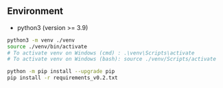 
## Environment
- python3 (version >= 3.9)

```bash
python3 -m venv ./venv
source ./venv/bin/activate
# To activate venv on Windows (cmd) : .\venv\Scripts\activate
# To activate venv on Windows (bash): source ./venv/Scripts/activate

python -m pip install --upgrade pip
pip install -r requirements_v0.2.txt
```
